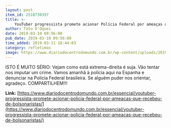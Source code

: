 ```yaml
---
layout: post
item_id: 2518730397
title: >-
    YouTuber progressista promete acionar Polícia Federal por ameaças que recebeu de bolsonaristas
author: Tatu D'Oquei
date: 2019-03-10 09:56:00
pub_date: 2019-03-10 09:56:00
time_added: 2019-03-11 18:44:03
category: refletimos
image: https://www.diariodocentrodomundo.com.br/wp-content/uploads/2019/01/henry.jpg
---
```


ISTO É MUITO SÉRIO: Vejam como está extrema-direita é suja. Vão tentar nos imputar um crime. Vamos amanhã à polícia aqui na Espanha e denunciar na Polícia Federal brasileira. Se alguém puder nos orientar, agradeço. COMPARTILHEM!!!

**Link:** [https://www.diariodocentrodomundo.com.br/essencial/youtuber-progressista-promete-acionar-policia-federal-por-ameacas-que-recebeu-de-bolsonaristas/](https://www.diariodocentrodomundo.com.br/essencial/youtuber-progressista-promete-acionar-policia-federal-por-ameacas-que-recebeu-de-bolsonaristas/)

